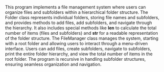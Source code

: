 
This program implements a file management system where users can organize files and subfolders within a hierarchical folder structure. The Folder class represents individual folders, storing file names and subfolders, and provides methods to add files, add subfolders, and navigate through the hierarchy. It also includes special methods like __len__ to calculate the total number of items (files and subfolders) and __str__ for a readable representation of the folder structure. The FileManager class manages the system, starting with a root folder and allowing users to interact through a menu-driven interface. Users can add files, create subfolders, navigate to subfolders, print the entire folder hierarchy, and view the total number of items in the root folder. The program is recursive in handling subfolder structures, ensuring seamless organization and navigation.
